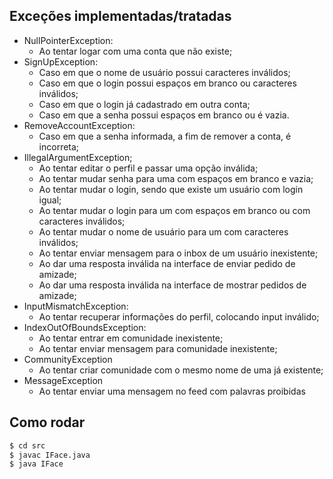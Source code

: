 ## Exceções implementadas/tratadas
- NullPointerException:
  - Ao tentar logar com uma conta que não existe;
- SignUpException:
  - Caso em que o nome de usuário possui caracteres inválidos;
  - Caso em que o login possui espaços em branco ou caracteres inválidos;
  - Caso em que o login já cadastrado em outra conta;
  - Caso em que a senha possui espaços em branco ou é vazia.
- RemoveAccountException:
  - Caso em que a senha informada, a fim de remover a conta, é incorreta;
- IllegalArgumentException;
  - Ao tentar editar o perfil e passar uma opção inválida;
  - Ao tentar mudar senha para uma com espaços em branco e vazia;
  - Ao tentar mudar o login, sendo que existe um usuário com login igual;
  - Ao tentar mudar o login para um com espaços em branco ou com caracteres inválidos;
  - Ao tentar mudar o nome de usuário para um com caracteres inválidos;
  - Ao tentar enviar mensagem para o inbox de um usuário inexistente;
  - Ao dar uma resposta inválida na interface de enviar pedido de amizade;
  - Ao dar uma resposta inválida na interface de mostrar pedidos de amizade;
- InputMismatchException:
  - Ao tentar recuperar informações do perfil, colocando input inválido;
- IndexOutOfBoundsException:
  - Ao tentar entrar em comunidade inexistente;
  - Ao tentar enviar mensagem para comunidade inexistente;
- CommunityException
  - Ao tentar criar comunidade com o mesmo nome de uma já existente;
- MessageException
  - Ao tentar enviar uma mensagem no feed com palavras proibidas

## Como rodar
```bash
$ cd src
$ javac IFace.java
$ java IFace
```
